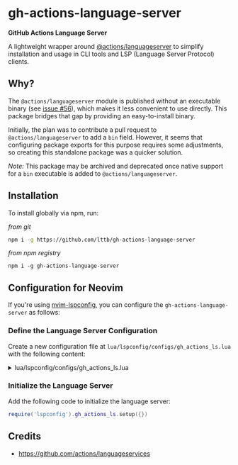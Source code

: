 # gh-actions-language-server

**GitHub Actions Language Server**

A lightweight wrapper around [@actions/languageserver](https://github.com/actions/languageservices/tree/main/languageserver) to simplify installation and usage in CLI tools and LSP (Language Server Protocol) clients.

## Why?

The `@actions/languageserver` module is published without an executable binary (see [issue #56](https://github.com/actions/languageservices/issues/56)), which makes it less convenient to use directly. This package bridges that gap by providing an easy-to-install binary.

Initially, the plan was to contribute a pull request to `@actions/languageserver` to add a `bin` field. However, it seems that configuring package exports for this purpose requires some adjustments, so creating this standalone package was a quicker solution.

_Note:_ This package may be archived and deprecated once native support for a `bin` executable is added to `@actions/languageserver`.

## Installation

To install globally via npm, run:

_from git_
```sh
npm i -g https://github.com/lttb/gh-actions-language-server
```

_from npm registry_
```
npm i -g gh-actions-language-server
```

## Configuration for Neovim

If you're using [nvim-lspconfig](https://github.com/neovim/nvim-lspconfig), you can configure the `gh-actions-language-server` as follows:

### Define the Language Server Configuration

Create a new configuration file at `lua/lspconfig/configs/gh_actions_ls.lua` with the following content:

<details>
<summary>lua/lspconfig/configs/gh_actions_ls.lua</summary>

```lua
return {
  default_config = {
    cmd = {
      'gh-actions-language-server',
      '--stdio',
    },
    filetypes = {
      'yaml',
    },
    single_file_support = true,
    root_dir = function(fname)
      if fname:match('.github/workflows') then
        return vim.fn.getcwd()
      end
    end,
  },
}
```

</details>

### Initialize the Language Server

Add the following code to initialize the language server:

```lua
require('lspconfig').gh_actions_ls.setup({})
```

## Credits

- https://github.com/actions/languageservices
